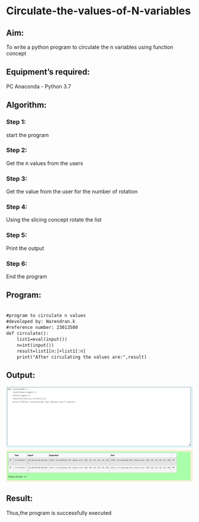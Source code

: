 # Circulate-the-values-of-N-variables
## Aim:
To write a python program to circulate the n variables using function concept
## Equipment’s required:
PC
Anaconda - Python 3.7
## Algorithm: 
### Step 1: 
start the program
### Step 2: 
Get the n values from the users
### Step 3: 
Get the value from the user for the number of rotation
### Step 4: 
Using the slicing concept rotate the list

### Step 5: 
Print the output
### Step 6: 
End the program
## Program:
```

#program to circulate n values
#developed by: Narendran.k
#reference number: 23013500
def circulate():
    list1=eval(input())
    n=int(input())
    result=list1[n:]+list1[:n]
    print("After circulating the values are:",result)
```
## Output:
![output](/circulate%20n%20values.png)
## Result:
Thus,the program is successfully executed
